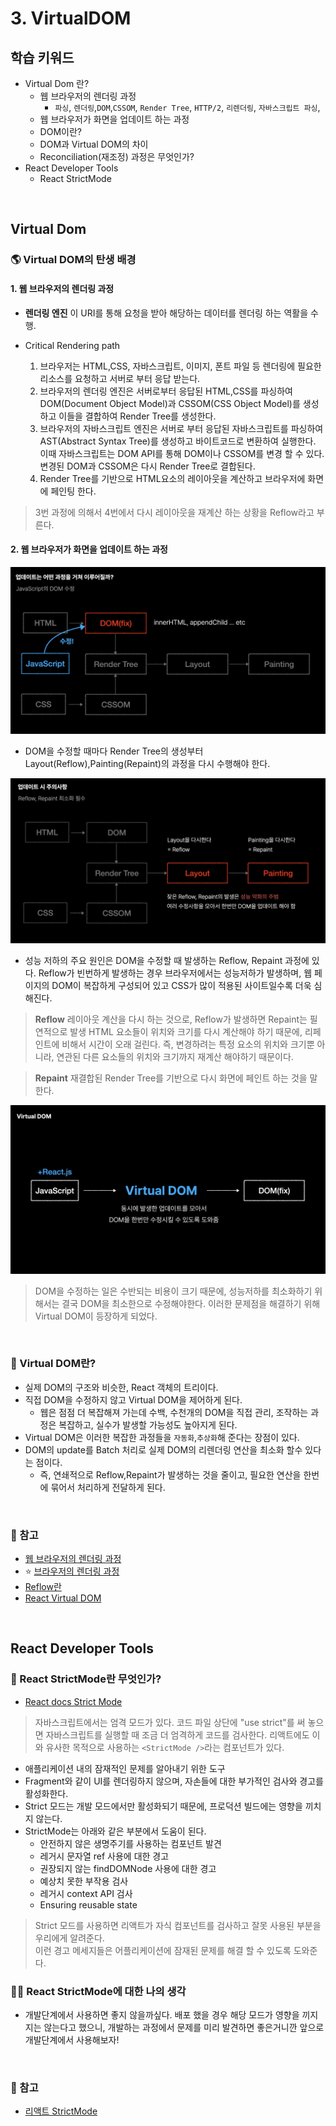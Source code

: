 
# 3. VirtualDOM

## 학습 키워드

- Virtual Dom 란?
  - 웹 브라우저의 렌더링 과정
    - `파싱`, `렌더링`,`DOM`,`CSSOM`, `Render Tree`, `HTTP/2`, `리렌더링`, `자바스크립트 파싱`,
  - 웹 브라우저가 화면을 업데이트 하는 과정
  - DOM이란?
  - DOM과 Virtual DOM의 차이
  - Reconciliation(재조정) 과정은 무엇인가?
- React Developer Tools
  - React StrictMode

<br/>

## Virtual Dom

### 🌎 Virtual DOM의 탄생 배경

#### 1. 웹 브라우저의 렌더링 과정

- __렌더링 엔진__ 이 URI를 통해 요청을 받아 해당하는 데이터를 렌더링 하는 역활을 수행.

- Critical Rendering path
   1. 브라우저는 HTML,CSS, 자바스크립트, 이미지, 폰트 파일 등 렌더링에 필요한 리소스를 요청하고 서버로 부터 응답 받는다.
   2. 브라우저의 렌더링 엔진은 서버로부터 응답된 HTML,CSS를 파싱하여 DOM(Document Object Model)과 CSSOM(CSS Object Model)를 생성하고 이들을 결합하여 Render Tree를 생성한다.
   3. 브라우저의 자바스크립트 엔진은 서버로 부터 응답된 자바스크립트를 파싱하여 AST(Abstract Syntax Tree)를 생성하고 바이트코드로 변환하여 실행한다. 이때 자바스크립트는 DOM API를 통해 DOM이나 CSSOM를 변경 할 수 있다. 변경된 DOM과 CSSOM은 다시 Render Tree로 결합된다.
   4. Render Tree를 기반으로 HTML요소의 레이아웃을 계산하고 브라우저에 화면에 페인팅 한다.

> 3번 과정에 의해서 4번에서 다시 레이아웃을 재계산 하는 상황을 Reflow라고 부른다.

#### 2. 웹 브라우저가 화면을 업데이트 하는 과정

![브라우저 업데이트 하는 과정](./image/javascrpt_update.png)

- DOM을 수정할 때마다 Render Tree의 생성부터 Layout(Reflow),Painting(Repaint)의 과정을 다시 수행해야 한다.

![브라우저 업데이트 시 주의사항](./image/update_caution.png)

- 성능 저하의 주요 원인은 DOM을 수정할 때 발생하는 Reflow, Repaint 과정에 있다. Reflow가 빈번하게 발생하는 경우 브라우저에서는 성능저하가 발생하며, 웹 페이지의 DOM이 복잡하게 구성되어 있고 CSS가 많이 적용된 사이트일수록 더욱 심해진다.

>__Reflow__
레이아웃 계산을 다시 하는 것으로, Reflow가 발생하면 Repaint는 필연적으로 발생
HTML 요소들이 위치와 크기를 다시 계산해야 하기 때문에, 리페인트에 비해서 시간이 오래 걸린다.
즉, 변경하려는 특정 요소의 위치와 크기뿐 아니라, 연관된 다른 요소들의 위치와 크기까지 재계산 해야하기 때문이다.

>__Repaint__
재결합된 Render Tree를 기반으로 다시 화면에 페인트 하는 것을 말한다.

![VirtualDOM](./image/virtualdom.png)
> DOM을 수정하는 일은 수반되는 비용이 크기 때문에, 성능저하를 최소화하기 위해서는 결국 DOM을 최소한으로 수정해야한다. 이러한 문제점을 해결하기 위해 Virtual DOM이 등장하게 되었다.

<br/>

### 📖 Virtual DOM란?

- 실제 DOM의 구조와 비슷한, React 객체의 트리이다.
- 직접 DOM을 수정하지 않고 Virtual DOM을 제어하게 된다.
  - 웹은 점점 더 복잡해져 가는데 수백, 수천개의 DOM을 직접 관리, 조작하는 과정은 복잡하고, 실수가 발생할 가능성도 높아지게 된다.
- Virtual DOM은 이러한 복잡한 과정들을 `자동화`,`추상화`해 준다는 장점이 있다.
- DOM의 update를 Batch 처리로 실제 DOM의 리렌더링 연산을 최소화 할수 있다는 점이다.
  - 즉, 연쇄적으로 Reflow,Repaint가 발생하는 것을 줄이고, 필요한 연산을 한번에 묶어서 처리하게 전달하게 된다.

<br/>

### 🔗 참고

- [웹 브라우저의 렌더링 과정](https://oliviakim.tistory.com/80)
- ⭐️ [브라우저의 렌더링 과정](https://velog.io/@whow1101/38.-%EB%B8%8C%EB%9D%BC%EC%9A%B0%EC%A0%80%EC%9D%98-%EB%A0%8C%EB%8D%94%EB%A7%81-%EA%B3%BC%EC%A0%95)
- [Reflow란](https://velog.io/@heelieben/JavaScript-Reflow-%EB%9E%80-feat.-%EB%B8%8C%EB%9D%BC%EC%9A%B0%EC%A0%80-%EB%A0%8C%EB%8D%94%EB%A7%81)
- [React Virtual DOM](https://velog.io/@1nthek/React-Virtual-DOM%EA%B3%BC-%EB%A0%8C%EB%8D%94%EB%A7%81)

<br/>

## React Developer Tools

### 📖 React StrictMode란 무엇인가?

- [React docs Strict Mode](https://ko.legacy.reactjs.org/docs/strict-mode.html)

> 자바스크립트에서는 엄격 모드가 있다. 코드 파일 상단에 "use strict"를 써 놓으면 자바스크립트를 실행할 때 조금 더 엄격하게 코드를 검사한다. 리액트에도 이와 유사한 목적으로 사용하는  `<StrictMode />`라는 컴포넌트가 있다.

- 애플리케이션 내의 잠재적인 문제를 알아내기 위한 도구
- Fragment와 같이 UI를 렌더링하지 않으며, 자손들에 대한 부가적인 검사와 경고를 활성화한다.
- Strict 모드는 개발 모드에서만 활성화되기 때문에, 프로덕션 빌드에는 영향을 끼치지 않는다.
- StrictMode는 아래와 같은 부분에서 도움이 된다.
  - 안전하지 않은 생명주기를 사용하는 컴포넌트 발견
  - 레거시 문자열 ref 사용에 대한 경고
  - 권장되지 않는 findDOMNode 사용에 대한 경고
  - 예상치 못한 부작용 검사
  - 레거시 context API 검사
  - Ensuring reusable state

> Strict 모드를 사용하면 리액트가 자식 컴포넌트를 검사하고 잘못 사용된 부분을 우리에게 알려준다. <br/> 이런 경고 메세지들은 어플리케이션에 잠재된 문제를 해결 할 수 있도록 도와준다.

### ✍🏻 React StrictMode에 대한 나의 생각

- 개발단계에서 사용하면 좋지 않을까싶다. 배포 했을 경우 해당 모드가 영향을 끼지지는 않는다고 했으니, 개발하는 과정에서 문제를 미리 발견하면 좋은거니깐 앞으로 개발단계에서 사용해보자!

<br/>

### 🔗 참고

- [리액트 StrictMode](https://jeonghwan-kim.github.io/2022/05/20/react-strict-mode)
